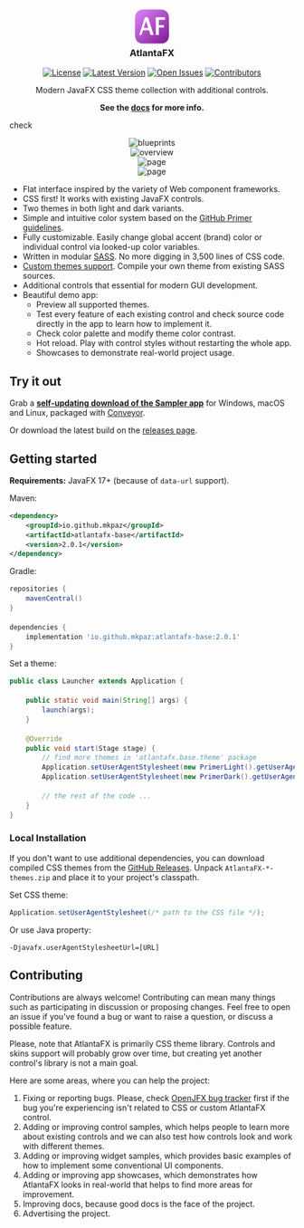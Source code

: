 <h3 align="center">
  <img src="https://raw.githubusercontent.com/mkpaz/atlantafx/master/sampler/icons/icon-rounded-64.png" alt="Logo"/><br/>
  AtlantaFX
</h3>

<p align="center">
    <a href="https://github.com/mkpaz/atlantafx/stargazers"><img src="https://img.shields.io/github/license/mkpaz/atlantafx?style=for-the-badge" alt="License"></a>
    <a href="https://github.com/mkpaz/atlantafx/releases"><img src="https://img.shields.io/github/v/release/mkpaz/atlantafx?5&style=for-the-badge" alt="Latest Version"></a>
    <a href="https://github.com/mkpaz/atlantafx/issues"><img src="https://img.shields.io/github/issues/mkpaz/atlantafx?style=for-the-badge" alt="Open Issues"></a>
    <a href="https://github.com/mkpaz/atlantafx/contributors"><img src="https://img.shields.io/github/contributors/mkpaz/atlantafx?5&style=for-the-badge" alt="Contributors"></a>
</p>

<p align="center">
Modern JavaFX CSS theme collection with additional controls.
</p>
<p align="center"><b>
See the <a href="https://mkpaz.github.io/atlantafx/">docs</a> for more info.
</b></p>
<p>check</p>
<p align="center">
<img src="https://raw.githubusercontent.com/mkpaz/atlantafx/master/.screenshots/titlepage/blueprints_primer-light.png" alt="blueprints"/><br/>
<img src="https://raw.githubusercontent.com/mkpaz/atlantafx/master/.screenshots/titlepage/overview_primer-dark.png" alt="overview"/><br/>
<img src="https://raw.githubusercontent.com/mkpaz/atlantafx/master/.screenshots/titlepage/toolbar_dracula.png" alt="page"/><br/>
<img src="https://raw.githubusercontent.com/mkpaz/atlantafx/master/.screenshots/titlepage/notifications_cupertino-dark.png" alt="page"/><br/>
</p>

* Flat interface inspired by the variety of Web component frameworks.
* CSS first! It works with existing JavaFX controls.
* Two themes in both light and dark variants.
* Simple and intuitive color system based on the [GitHub Primer guidelines](https://primer.style/design/foundations/color).
* Fully customizable. Easily change global accent (brand) color or individual control via looked-up color variables.
* Written in modular [SASS](https://sass-lang.com/). No more digging in 3,500 lines of CSS code.
* [Custom themes support](https://github.com/mkpaz/atlantafx-sample-theme). Compile your own theme from existing SASS sources.
* Additional controls that essential for modern GUI development.
* Beautiful demo app:
  * Preview all supported themes.
  * Test every feature of each existing control and check source code directly in the app to learn how to implement it.
  * Check color palette and modify theme color contrast.
  * Hot reload. Play with control styles without restarting the whole app.
  * Showcases to demonstrate real-world project usage.

## Try it out

Grab a **[self-updating download of the Sampler app](https://downloads.hydraulic.dev/atlantafx/sampler/download.html)** for Windows, macOS and Linux, packaged with [Conveyor](https://www.hydraulic.software).

Or download the latest build on the [releases page](https://github.com/mkpaz/atlantafx/releases).

## Getting started

**Requirements:** JavaFX 17+ (because of `data-url` support).

Maven:

```xml
<dependency>
    <groupId>io.github.mkpaz</groupId>
    <artifactId>atlantafx-base</artifactId>
    <version>2.0.1</version>
</dependency>
```

Gradle:

```groovy
repositories {
    mavenCentral()
}

dependencies {
    implementation 'io.github.mkpaz:atlantafx-base:2.0.1'
}
```

Set a theme:

```java
public class Launcher extends Application {

    public static void main(String[] args) {
        launch(args);
    }

    @Override
    public void start(Stage stage) {
        // find more themes in 'atlantafx.base.theme' package
        Application.setUserAgentStylesheet(new PrimerLight().getUserAgentStylesheet());
        Application.setUserAgentStylesheet(new PrimerDark().getUserAgentStylesheet());

        // the rest of the code ...
    }
}
```

### Local Installation

If you don't want to use additional dependencies, you can download compiled CSS themes from the [GitHub Releases](https://github.com/mkpaz/atlantafx/releases). Unpack `AtlantaFX-*-themes.zip` and place it to your project's classpath.

Set CSS theme:

```java
Application.setUserAgentStylesheet(/* path to the CSS file */);
```

Or use Java property:

```text
-Djavafx.userAgentStylesheetUrl=[URL]
```

## Contributing

Contributions are always welcome! Contributing can mean many things such as participating in discussion or proposing changes. Feel free to open an issue if you've found a bug or want to raise a question, or discuss a possible feature.

Please, note that AtlantaFX is primarily CSS theme library. Controls and skins support will probably grow over time, but creating yet another control's library is not a main goal.

Here are some areas, where you can help the project:

1. Fixing or reporting bugs. Please, check [OpenJFX bug tracker](https://bugs.openjdk.org/browse/JDK-8294722?jql=project%20%3D%20JDK%20AND%20resolution%20%3D%20Unresolved%20AND%20component%20%3D%20javafx%20%20ORDER%20BY%20priority%20DESC%2C%20updated%20DESC) first if the bug you're experiencing isn't related to CSS or custom AtlantaFX control.
2. Adding or improving control samples, which helps people to learn more about existing controls and we can also test how controls look and work with different themes.
3. Adding or improving widget samples, which provides basic examples of how to implement some conventional UI components.
4. Adding or improving app showcases, which demonstrates how AtlantaFX looks in real-world that helps to find more areas for improvement.
5. Improving docs, because good docs is the face of the project.
6. Advertising the project.
